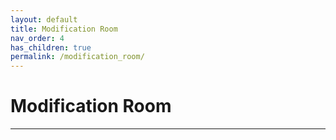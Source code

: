 ```yaml
---
layout: default
title: Modification Room
nav_order: 4
has_children: true
permalink: /modification_room/
---
```

# Modification Room
--- 

